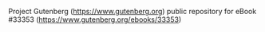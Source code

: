 Project Gutenberg (https://www.gutenberg.org) public repository for eBook #33353 (https://www.gutenberg.org/ebooks/33353)
